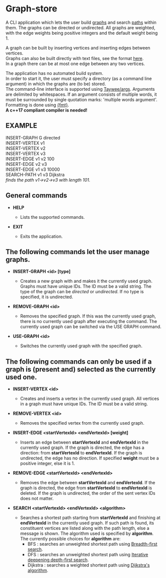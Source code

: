 # Graph-store

A CLI application which lets the user build [graphs](https://en.wikipedia.org/wiki/Graph_(discrete_mathematics)) and search [paths](https://en.wikipedia.org/wiki/Path_(graph_theory)) within them. 
The graphs can be directed or undirected. 
All graphs are weighted, with the edge weights being positive integers and the default weight being 1.

A graph can be built by inserting vertices and inserting edges between vertices.  
Graphs can also be built directly with text files, see the format [here](https://github.com/IDragnev/Graph-store/blob/refactoring/file%20format.md).  
In a graph there can be at most one edge between any two vertices.

The application has no automated build system.   
In order to start it, the user must specify a directory (as a command line argument) in which the graphs are (to be) stored.  
The command-line interface is supported using [Taywee/args](https://github.com/Taywee/args).
Arguments are delimited by whitespaces. If an argument consists of multiple words, it must be surrounded by single quotation marks: 'multiple words argument'.  
Formatting is done using [{fmt}](https://github.com/fmtlib/fmt).  
**A c++17 compliant compiler is needed!**

## EXAMPLE
INSERT-GRAPH G directed  
INSERT-VERTEX v1  
INSERT-VERTEX v2  
INSERT-VERTEX v3  
INSERT-EDGE v1 v2 100  
INSERT-EDGE v2 v3   
INSERT-EDGE v1 v3 10000  
SEARCH-PATH v1 v3 Dijkstra  
*finds the path v1->v2->v3 with length 101.*  

## General commands
 - **HELP**
    - Lists the supported commands.
    
 - **EXIT**
    - Exits the application.

## The following commands let the user manage graphs.

 - **INSERT-GRAPH \<id\> [type]**
    - Creates a new graph with and makes it the currently used graph.
  Graphs must have unique IDs. The ID must be a valid string.
  The type of the graph can be *directed* or *undirected*. If no type is specified, it is 
  undirected.

 - **REMOVE-GRAPH \<id\>**
   - Removes the specified graph. 
If this was the currently used graph, there is no currently used graph after executing the command.
The currently used graph can be switched via the USE GRAPH command.

 - **USE-GRAPH \<id\>**
   - Switches the currently used graph with the specified graph.


## The following commands can only be used if a graph is (present and) selected as the currently used one.

 - **INSERT-VERTEX \<id\>**
   - Creates and inserts a vertex in the currently used graph. 
All vertices in a graph must have unique IDs. The ID must be a valid string.

 - **REMOVE-VERTEX \<id\>**
   - Removes the specified vertex from the currently used graph. 

 - **INSERT-EDGE \<startVertexId\> \<endVertexId\> [weight]**
   - Inserts an edge between **startVertexId** and **endVertexId** in the currently used graph. 
If the graph is directed, the edge has a direction: from **startVertexId** to **endVertexId**.
If the graph is undirected, the edge has no direction. 
If specified **weight** must be a positive integer, else it is 1.

 - **REMOVE-EDGE \<startVertexId\> \<endVertexId\>**
   - Removes the edge between **startVertexId** and **endVertexId**. 
If the graph is directed, the edge from **startVertexId** to **endVertexId** is deleted.
If the graph is undirected, the order of the sent vertex IDs does not matter.

- **SEARCH \<startVertexId\> \<endVertexId\> \<algorithm\>**
  - Searches a shortest path starting from **startVertexId** and finishing at **endVertexId** in the 
currently used graph.
If such path is found, its constituent vertices are listed along with the path length, else a message is shown.
The algorithm used is specified by **algorithm**.
The currently possible choices for **algorithm** are:
     - BFS : searches an unweighted shortest path using [Breadth-first search](https://en.wikipedia.org/wiki/Breadth-first_search).
     - DFS : searches an unweighted shortest path using [Iterative deepening depth-first search](https://en.wikipedia.org/wiki/Iterative_deepening_depth-first_search).
     - Dijkstra : searches a weighted shortest path using [Dijkstra's algorithm](https://en.wikipedia.org/wiki/Dijkstra%27s_algorithm).
